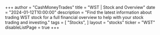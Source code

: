 +++
author = "CashMoneyTrades"
title = "WST | Stock and Overview"
date = "2024-01-12T10:00:00"
description = "Find the latest information about trading WST stock for a full financial overview to help with your stock trading and investing."
tags = [
   "Stocks",
]
layout = "stocks"
ticker = "WST"
disableListPage = true
+++
